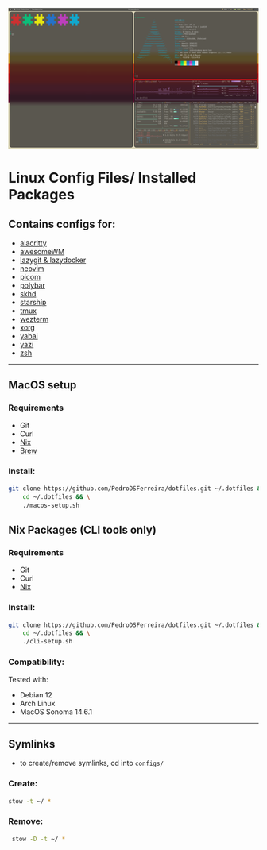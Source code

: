 ![Screenshot](screenshot.png)

# Linux Config Files/ Installed Packages

## Contains configs for:

- [alacritty](configs/alacritty)
- [awesomeWM](configs/awesome)
- [lazygit & lazydocker](configs/lazy)
- [neovim](configs/nvim)
- [picom](configs/picom)
- [polybar](configs/polybar)
- [skhd](configs/skhd)
- [starship](configs/starship)
- [tmux](configs/tmux)
- [wezterm](configs/wezterm)
- [xorg](configs/x)
- [yabai](configs/yabai)
- [yazi](configs/yazi)
- [zsh](configs/zsh)

---

## MacOS setup

### Requirements

- Git
- Curl
- [Nix](https://nixos.org/download.html)
- [Brew](https://brew.sh/)

### Install:

```sh
git clone https://github.com/PedroDSFerreira/dotfiles.git ~/.dotfiles && \
    cd ~/.dotfiles && \
    ./macos-setup.sh
```

## Nix Packages (CLI tools only)

### Requirements

- Git
- Curl
- [Nix](https://nixos.org/download.html)

### Install:

```sh
git clone https://github.com/PedroDSFerreira/dotfiles.git ~/.dotfiles && \
    cd ~/.dotfiles && \
    ./cli-setup.sh
```

### Compatibility:

Tested with:

- Debian 12
- Arch Linux
- MacOS Sonoma 14.6.1

---

## Symlinks

- to create/remove symlinks, cd into `configs/`

### Create:

```bash
stow -t ~/ *
```

### Remove:

```bash
 stow -D -t ~/ *
```
